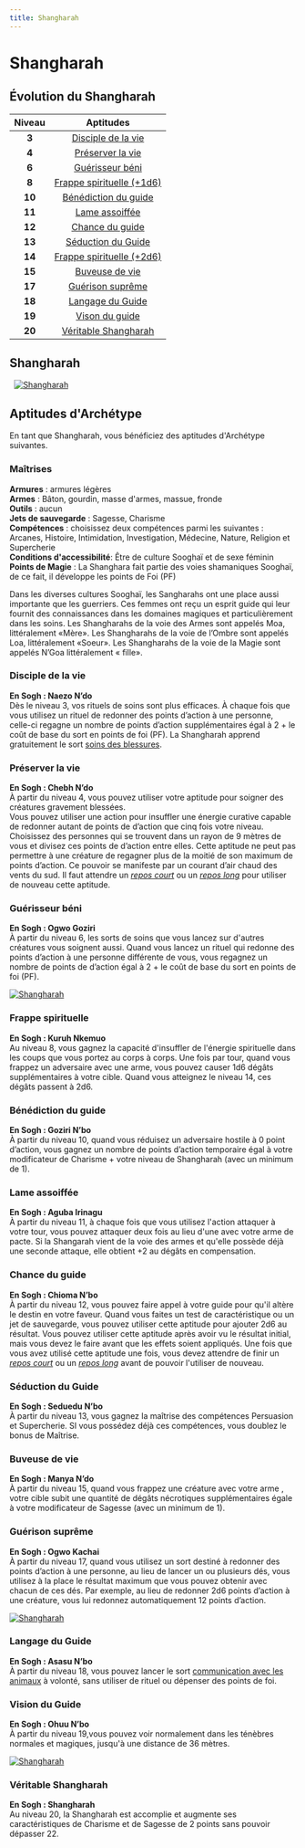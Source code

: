 ```yaml
---
title: Shangharah
---
```

# Shangharah

## Évolution du Shangharah

|Niveau|Aptitudes|
|:-:|:-:|
|**3**|[Disciple de la vie](#disciple-de-la-vie)|
|**4**|[Préserver la vie](#preserver-la-vie)|
|**6**|[Guérisseur béni](#guerisseur-beni)|
|**8**|[Frappe spirituelle (+1d6)](#frappe-spirituelle)|
|**10**|[Bénédiction du guide](#benediction-du-guide)|
|**11**|[Lame assoiffée](#lame-assoiffee)|
|**12**|[Chance du guide](#chance-du-guide)|
|**13**|[Séduction du Guide](#seduction-du-guide)|
|**14**|[Frappe spirituelle (+2d6)](#frappe-spirituelle)|
|**15**|[Buveuse de vie](#buveuse-de-vie)|
|**17**|[Guérison suprême](#guerison-supreme)|
|**18**|[Langage du Guide](#langage-du-guide)|
|**19**|[Vison du guide](#vision-du-guide)|
|**20**|[Véritable Shangharah](#veritable-shangharah)|

## Shangharah
&nbsp;
[![Shangharah](https://www.douaratil.fr/illustrations/archetype/shangharah2300.jpeg)](https://www.douaratil.fr/illustrations/archetype/shangharah2.jpeg)  

## Aptitudes d'Archétype
En tant que Shangharah, vous bénéficiez des aptitudes d'Archétype suivantes.

### Maîtrises
**Armures** : armures légères  
**Armes** : Bâton, gourdin, masse d'armes, massue, fronde   
**Outils** : aucun  
**Jets de sauvegarde** : Sagesse, Charisme  
**Compétences** : choisissez deux compétences parmi les suivantes : Arcanes, Histoire, Intimidation, Investigation, Médecine, Nature, Religion et Supercherie  
**Conditions d'accessibilité**: Être de culture Sooghaï et de sexe féminin  
**Points de Magie** : La Shanghara fait partie des voies shamaniques Sooghaï, de ce fait, il développe les points de Foi (PF)  

Dans les diverses cultures Sooghaï, les Sangharahs ont une place aussi importante que les guerriers. Ces femmes ont reçu un esprit guide qui leur fournit des connaissances dans les domaines magiques et particulièrement dans les soins. Les Shangharahs de la voie des Armes sont appelés Moa, littéralement «Mère». Les Shangharahs de la voie de l’Ombre sont appelés Loa, littéralement «Soeur». Les Shangharahs de la voie de la Magie sont appelés N’Goa littéralement « fille».  


### Disciple de la vie
**En Sogh : Naezo N’do**  
Dès le niveau 3, vos rituels de soins sont plus efficaces. À chaque fois que vous utilisez un rituel de redonner des points d’action à une personne, celle-ci regagne un nombre de points d’action supplémentaires égal à 2 + le coût de base du sort en points de foi (PF). La Shangharah apprend gratuitement le sort [soins des blessures](/grimoire/soin-des-blessures).

### Préserver la vie
**En Sogh : Chebh N’do**  
À partir du niveau 4, vous pouvez utiliser votre aptitude pour soigner des créatures gravement blessées.  
Vous pouvez utiliser une action pour insuffler une énergie curative capable de redonner autant de points de d’action que cinq fois votre niveau. Choisissez des personnes qui se trouvent dans un rayon de 9 mètres de vous et divisez ces points de d’action entre elles. Cette aptitude ne peut pas permettre à une créature de regagner plus de la moitié de son maximum de points d’action. Ce pouvoir se manifeste par un courant d’air chaud des vents du sud. Il faut attendre un [_repos court_](/gerer-la-sante-du-personnage/#repos-court) ou un [_repos long_](/gerer-la-sante-du-personnage/#repos-long) pour utiliser de nouveau cette aptitude.  

### Guérisseur béni
**En Sogh : Ogwo Goziri**  
À partir du niveau 6, les sorts de soins que vous lancez sur d'autres créatures vous soignent aussi. Quand vous lancez un rituel qui redonne des points d’action à une personne différente de vous, vous regagnez un nombre de points de d’action égal à 2 + le coût de base du sort en points de foi (PF).  

[![Shangharah](https://www.douaratil.fr/illustrations/archetype/shangharah3300.jpeg)](https://www.douaratil.fr/illustrations/archetype/shangharah3.jpeg)  

### Frappe spirituelle
**En Sogh :  Kuruh Nkemuo**  
Au niveau 8, vous gagnez la capacité d'insuffler de l'énergie spirituelle dans les coups que vous portez au corps à corps. Une fois par tour, quand vous frappez un adversaire avec une arme, vous pouvez causer 1d6 dégâts supplémentaires à votre cible. Quand vous atteignez le niveau 14, ces dégâts passent à 2d6.  

### Bénédiction du guide  
**En Sogh : Goziri N’bo**  
À partir du niveau 10, quand vous réduisez un adversaire hostile à 0 point d’action, vous gagnez un nombre de points d’action temporaire égal à votre modificateur de Charisme + votre niveau de Shangharah (avec un minimum de 1).  


### Lame assoiffée
**En Sogh : Aguba Irinagu**  
À partir du niveau 11, à chaque fois que vous utilisez l'action attaquer à votre tour, vous pouvez attaquer deux fois au lieu d'une avec votre arme de pacte. Si la Shangarah vient de la voie des armes et qu'elle possède déjà une seconde attaque, elle obtient +2 au dégâts en compensation.  

### Chance du guide  
**En Sogh : Chioma N’bo**  
À partir du niveau 12, vous pouvez faire appel à votre guide pour qu'il altère le destin en votre faveur. Quand vous faites un test de caractéristique ou un jet de sauvegarde, vous pouvez utiliser cette aptitude pour ajouter 2d6 au résultat. Vous pouvez utiliser cette aptitude après avoir vu le résultat initial, mais vous devez le faire avant que les effets soient appliqués.
Une fois que vous avez utilisé cette aptitude une fois, vous devez attendre de finir un [_repos court_](/gerer-la-sante-du-personnage/#repos-court) ou un [_repos long_](/gerer-la-sante-du-personnage/#repos-long) avant de pouvoir l'utiliser de nouveau.  

### Séduction du Guide  
**En Sogh : Seduedu N’bo**  
À partir du niveau 13, vous gagnez la maîtrise des compétences Persuasion et Supercherie. SI vous possédez déjà ces compétences, vous doublez le bonus de Maîtrise.  

### Buveuse de vie
**En Sogh : Manya N’do**  
À partir du niveau 15, quand vous frappez une créature avec votre arme , votre cible subit une quantité de dégâts nécrotiques supplémentaires égale à votre modificateur de Sagesse (avec un minimum de 1).  

### Guérison suprême  
**En Sogh : Ogwo Kachai**  
À partir du niveau 17, quand vous utilisez un sort destiné à redonner des points d’action à une personne, au lieu de lancer un ou plusieurs dés, vous utilisez à la place le résultat maximum que vous pouvez obtenir avec chacun de ces dés. Par exemple, au lieu de redonner 2d6 points d’action à une créature, vous lui redonnez automatiquement 12 points d’action.  

[![Shangharah](https://www.douaratil.fr/illustrations/archetype/shangharah4300.jpeg)](https://www.douaratil.fr/illustrations/archetype/shangharah4.jpeg)  

### Langage du Guide  
**En Sogh : Asasu N’bo**  
À partir du niveau 18, vous pouvez lancer le sort [communication avec les animaux](/grimoire/communication-avec-les-animaux)  à volonté, sans utiliser de rituel ou dépenser des points de foi.  

### Vision du Guide  
**En Sogh : Ohuu N’bo**  
 À partir du niveau 19,vous pouvez voir normalement dans les ténèbres normales et magiques, jusqu'à une distance de 36 mètres.  

 [![Shangharah](https://www.douaratil.fr/illustrations/archetype/shangharah300.jpeg)](https://www.douaratil.fr/illustrations/archetype/shangharah.jpeg)  

### Véritable Shangharah
**En Sogh : Shangharah**  
Au niveau 20, la Shangharah est accomplie et augmente ses caractéristiques de Charisme et de Sagesse de 2 points sans pouvoir dépasser 22.
